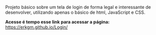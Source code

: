 Projeto básico sobre um tela de login de forma legal e interessante de desenvolver, utilizando apenas o básico de html, JavaScript e CSS.

**Acesse é tempo esse link para acessar a página:** https://erkgm.github.io/Login/
